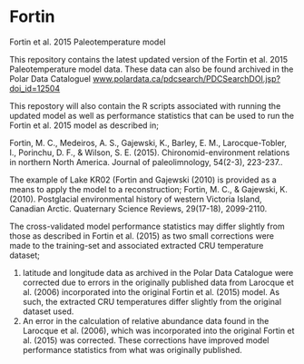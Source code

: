# Fortin
Fortin et al. 2015 Paleotemperature model

This repository contains the latest updated version of the Fortin et al. 2015 Paleotemperature model data. These data can also be found archived in the Polar Data Cataloguel www.polardata.ca/pdcsearch/PDCSearchDOI.jsp?doi_id=12504

This repostory will also contain the R scripts associated with running the updated model as well as performance statistics that can be used to run the Fortin et al. 2015 model as described in;

Fortin, M. C., Medeiros, A. S., Gajewski, K., Barley, E. M., Larocque-Tobler, I., Porinchu, D. F., & Wilson, S. E. (2015). Chironomid-environment relations in northern North America. Journal of paleolimnology, 54(2-3), 223-237.. 

The example of Lake KR02 (Fortin and Gajewski (2010) is provided as a means to apply the model to a reconstruction;
Fortin, M. C., & Gajewski, K. (2010). Postglacial environmental history of western Victoria Island, Canadian Arctic. Quaternary Science Reviews, 29(17-18), 2099-2110.

The cross-validated model performance statistics may differ slightly from those as described in Fortin et al. (2015) as two small corrections were made to the training-set and associated extracted CRU temperature dataset;
1) latitude and longitude data as archived in the Polar Data Catalogue were corrected due to errors in the originally published data from Larocque et al. (2006) incorporated into the original Fortin et al. (2015) model. As such, the extracted CRU temperatures differ slightly from the original dataset used. 
2) An error in the calculation of relative abundance data found in the Larocque et al. (2006), which was incorporated into the original Fortin et al. (2015) was corrected.
These corrections have improved model performance statistics from what was originally published.
